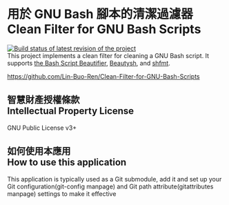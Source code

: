 # 用於 GNU Bash 腳本的清潔過濾器<br>Clean Filter for GNU Bash Scripts
[![Build status of latest revision of the project](https://travis-ci.org/Lin-Buo-Ren/Clean-Filter-for-GNU-Bash-Scripts.svg?branch=master)](https://travis-ci.org/Lin-Buo-Ren/Clean-Filter-for-GNU-Bash-Scripts)   
This project implements a clean filter for cleaning a GNU Bash script.  It supports [the Bash Script Beautifier](https://github.com/hermanbergwerf/bashbeautify), [Beautysh](https://github.com/bemeurer/beautysh), and [shfmt](https://github.com/mvdan/sh#shfmt).

<https://github.com/Lin-Buo-Ren/Clean-Filter-for-GNU-Bash-Scripts>

## 智慧財產授權條款<br>Intellectual Property License
GNU Public License v3+ 

## 如何使用本應用<br>How to use this application
This application is typically used as a Git submodule, add it and set up your Git configuration(git-config manpage) and Git path attribute(gitattributes manpage) settings to make it effective
